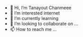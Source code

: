 - 👋 Hi, I’m Tanayout Chanmeee
- 👀 I’m interested internet
- 🌱 I’m currently learning
- 💞️ I’m looking to collaborate on ...
- 📫 How to reach me ...

<!---
Thanayout/Thanayout is a ✨ special ✨ repository because its `README.md` (this file) appears on your GitHub profile.
You can click the Preview link to take a look at your changes.
--->
